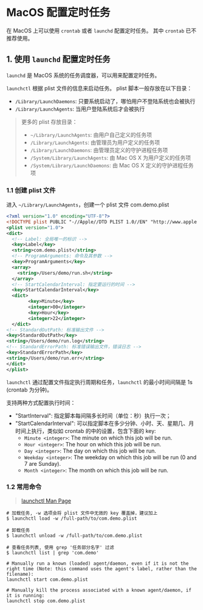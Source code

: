 # MacOS 配置定时任务

在 MacOS 上可以使用 `crontab` 或者 `launchd` 配置定时任务。 其中 `crontab` 已不推荐使用。

## 1. 使用 `launchd` 配置定时任务

`launchd` 是 MacOS 系统的任务调度器，可以用来配置定时任务。

`launchctl` 根据 plist 文件的信息来启动任务。
plist 脚本一般存放在以下目录：

* `/Library/LaunchDaemons`: 只要系统启动了，哪怕用户不登陆系统也会被执行
* `/Library/LaunchAgents`: 当用户登陆系统后才会被执行

> 更多的 plist 存放目录：
>
> * `~/Library/LaunchAgents`: 由用户自己定义的任务项
> * `/Library/LaunchAgents`: 由管理员为用户定义的任务项
> * `/Library/LaunchDaemons`: 由管理员定义的守护进程任务项
> * `/System/Library/LaunchAgents`: 由 Mac OS X 为用户定义的任务项
> * `/System/Library/LaunchDaemons`: 由 Mac OS X 定义的守护进程任务项

### 1.1 创建 plist 文件

进入 `~/Library/LaunchAgents`，创建一个 plist 文件 com.demo.plist

```xml
<?xml version="1.0" encoding="UTF-8"?>
<!DOCTYPE plist PUBLIC "-//Apple//DTD PLIST 1.0//EN" "http://www.apple.com/DTDs/PropertyList-1.0.dtd">
<plist version="1.0">
<dict>
  <!-- Label: 全局唯一的标识 -->
  <key>Label</key>
  <string>com.demo.plist</string>
  <!-- ProgramArguments: 命令及其参数 -->
  <key>ProgramArguments</key>
  <array>
    <string>/Users/demo/run.sh</string>
  </array>
  <!-- StartCalendarInterval: 指定要运行的时间 -->
  <key>StartCalendarInterval</key>
  <dict>
        <key>Minute</key>
        <integer>00</integer>
        <key>Hour</key>
        <integer>22</integer>
  </dict>
<!-- StandardOutPath: 标准输出文件 -->
<key>StandardOutPath</key>
<string>/Users/demo/run.log</string>
<!-- StandardErrorPath: 标准错误输出文件，错误日志 -->
<key>StandardErrorPath</key>
<string>/Users/demo/run.err</string>
</dict>
</plist>
```

`launchctl` 通过配置文件指定执行周期和任务，`launchctl` 的最小时间间隔是 1s (crontab 为分钟)。

支持两种方式配置执行时间：

* "StartInterval": 指定脚本每间隔多长时间（单位：秒）执行一次；
* "StartCalendarInterval": 可以指定脚本在多少分钟、小时、天、星期几、月时间上执行，类似如 crontab 的中的设置，包含下面的 key:
  * `Minute <integer>`: The minute on which this job will be run.
  * `Hour <integer>`: The hour on which this job will be run.
  * `Day <integer>`: The day on which this job will be run.
  * `Weekday <integer>`: The weekday on which this job will be run (0 and 7 are Sunday).
  * `Month <integer>`: The month on which this job will be run.

### 1.2 常用命令

> [launchctl Man Page](https://ss64.com/mac/launchctl.html)

```shell
# 加载任务, -w 选项会将 plist 文件中无效的 key 覆盖掉，建议加上
$ launchctl load -w /full-path/to/com.demo.plist

# 卸载任务
$ launchctl unload -w /full-path/to/com.demo.plist

# 查看任务列表, 使用 grep '任务部分名字' 过滤
$ launchctl list | grep 'com.demo'

# Manually run a known (loaded) agent/daemon, even if it is not the right time (Note: this command uses the agent's label, rather than the filename):
launchctl start com.demo.plist

# Manually kill the process associated with a known agent/daemon, if it is running:
launchctl stop com.demo.plist
```

